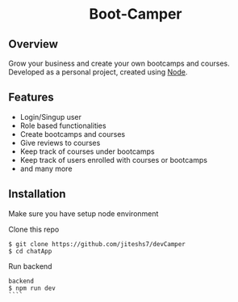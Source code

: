<h1 align="center">
  Boot-Camper
</h1>

## Overview

Grow your business and create your own bootcamps and courses.
Developed as a personal project, created using [Node](https://nodejs.org/en).

<!-- ## Screenshot

 <p justifyContent="space-between" >
  <img src="screenshots/detail.png" width="200" />
  <img src="screenshots/detailDark.png" width="200" />
</p>

<img src="screenshots/home.png" width="200" />
<img src="screenshots/chatBox.png" width="200" />
<img src="screenshots/sidebar.png" width="200" /> -->

## Features

- Login/Singup user
- Role based functionalities
- Create bootcamps and courses
- Give reviews to courses
- Keep track of courses under bootcamps
- Keep track of users enrolled with courses or bootcamps
- and many more

## Installation

Make sure you have setup node environment

Clone this repo

```
$ git clone https://github.com/jiteshs7/devCamper
$ cd chatApp
```

Run backend

`````
backend
$ npm run dev
````
`````
